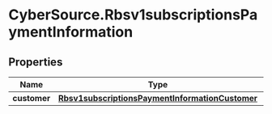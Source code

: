 # CyberSource.Rbsv1subscriptionsPaymentInformation

## Properties
Name | Type | Description | Notes
------------ | ------------- | ------------- | -------------
**customer** | [**Rbsv1subscriptionsPaymentInformationCustomer**](Rbsv1subscriptionsPaymentInformationCustomer.md) |  | [optional] 


